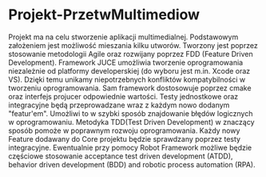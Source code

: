 # Projekt-PrzetwMultimediow
Projekt ma na celu stworzenie aplikacji multimedialnej. Podstawowym założeniem jest możliwość mieszania kilku utworów.
Tworzony jest poprzez stosowanie metodologii Agile oraz rozwijany poprzez FDD (Feature Driven Development).
Framework JUCE umożliwia tworzenie oprogramowania niezależnie od platformy developerskiej (do wyboru jest m.in. Xcode oraz VS).
Dzięki temu unikamy niepotrzebnych konfliktów kompatybilności w tworzeniu oprogramowania. Sam framework dostosowuje poprzez cmake oraz interfejs projucer odpowiednie wartości.
Testy jednostkowe oraz integracyjne będą przeprowadzane wraz z każdym nowo dodanym "featur'em". Umożliwi to w szybki sposób znajdowanie błędów logicznych w oprogramowaniu.
Metodyka TDD(Test Driven Development) w znaczący sposób pomoże w poprawnym rozwoju oprogramowania. Każdy nowy Feature dodawany do Core projektu będzie sprawdzany poprzez testy integracyjne. Ewentualnie przy pomocy Robot Framework możliwe będzie częściowe  stosowanie acceptance test driven development (ATDD), behavior driven development (BDD) and robotic process automation (RPA).
